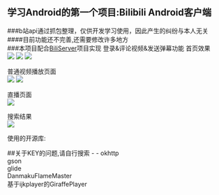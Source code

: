 ## 学习Android的第一个项目:Bilibili Android客户端 ##
###b站api通过抓包整理，仅供开发学习使用，因此产生的纠纷与本人无关<br>
####目前功能还不完善,还需要修改许多地方<br>
###本项目配合[BiliServer](https://github.com/TongmingWu/BiliServer)项目实现 登录&评论视频&发送弹幕功能
首页效果<br>
![](http://i.imgur.com/cQkk90s.png)
![](http://i.imgur.com/3X2uTZv.png)
![](http://i.imgur.com/eRI56Ks.png)

普通视频播放页面<br>
![](http://i.imgur.com/VgmDTJN.png)
![](http://i.imgur.com/LifPbsL.png)

直播页面<br>
![](http://i.imgur.com/d07FOqa.png)

搜索结果<br>
![](http://i.imgur.com/u2XBcjR.png)

使用的开源库:<br>


##关于KEY的问题,请自行搜索 - -
<a>okhttp</a><br>
<a>gson</a><br>
<a>glide</a><br>
<a>DanmakuFlameMaster</a><br>
基于<a>ijkplayer</a>的<a>GiraffePlayer</a><br>

